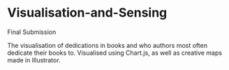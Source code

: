 # Visualisation-and-Sensing
Final Submission

The visualisation of dedications in books and who authors most often dedicate their books to. 
Visualised using Chart.js, as well as creative maps made in Illustrator. 
